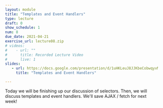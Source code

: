 ```yaml
---
layout: module
title: "Templates and Event Handlers"
type: lecture
draft: 0
show_schedule: 1
num: 8
due_date: 2021-04-21
exercise_url: lecture08.zip
# videos: 
#    - url: ""
#      title: Recorded Lecture Video
#      live: 1
slides:
   - url: https://docs.google.com/presentation/d/1uHKLeuJ8JJKbeCobwqyvMNkQgFaz3p-tEbQf4oY3TZc/edit?usp=sharing
     title: "Templates and Event Handlers"

---
```


Today we will be finishing up our discussion of selectors. Then, we will discuss templates and event handlers. We'll save AJAX / fetch for next week!